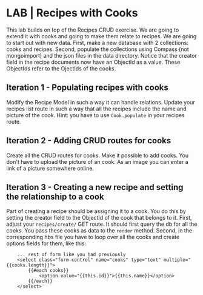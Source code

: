 # LAB | Recipes with Cooks

This lab builds on top of the Recipes CRUD exercise. We are going to extend it with cooks and going to make them relate to recipes. We are going to start out with new data. First, make a new database with 2 collections: cooks and recipes. Second, populate the collections using Compass (not mongoimport) and the json files in the data directory. Notice that the creator field in the recipe documents now have an ObjectId as a value. These ObjectIds refer to the OjectIds of the cooks.

## Iteration 1 - Populating recipes with cooks

Modify the Recipe Model in such a way it can handle relations. Update your recipes list route in such a way that all the recipes include the name and picture of the cook. Hint: you have to use `Cook.populate` in your recipes route.

## Iteration 2 - Adding CRUD routes for cooks

Create all the CRUD routes for cooks. Make it possible to add cooks. You don't have to upload the picture of an cook. As an image you can enter a link of a picture somewhere online.

## Iteration 3 - Creating a new recipe and setting the relationship to a cook

Part of creating a recipe should be assigning it to a cook. You do this by setting the creator field to the ObjectId of the cook that belongs to it. First, adjust your `recipes/create/` GET route. It should first query the db for all the cooks. You pass these cooks as data to the `render` method. Second, in the corresponding hbs file you have to loop over all the cooks and create options fields for them, like this:

```
    ... rest of form like you had previously
    <select class="form-control" name="cooks" type="text" multiple="{{cooks.length}}">
        {{#each cooks}}
            <option value="{{this.id}}">{{this.name}}</option>
        {{/each}}
    </select>

```